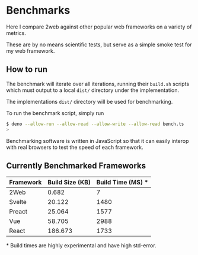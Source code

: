 # Benchmarks

Here I compare 2web against other popular web frameworks on a variety of
metrics.

These are by no means scientific tests, but serve as a simple smoke test for my
web framework.

## How to run

The benchmark will iterate over all iterations, running their `build.sh`
scripts which must output to a local `dist/` directory under the implementation.

The implementations `dist/` directory will be used for benchmarking.

To run the benchmark script, simply run

```sh
$ deno --allow-run --allow-read --allow-write --allow-read bench.ts
>
```

Benchmarking software is written in JavaScript so that it can easily interop
with real browsers to test the speed of each framework.

## Currently Benchmarked Frameworks

| Framework | Build Size (KB) | Build Time (MS) \* |
| --------- | --------------- | ------------------ |
| 2Web      | 0.682           | 7              |
| Svelte    | 20.122          | 1480              |
| Preact    | 25.064          | 1577               |
| Vue       | 58.705          | 2988               |
| React     | 186.673         | 1733               |

\* Build times are highly experimental and have high std-error.

